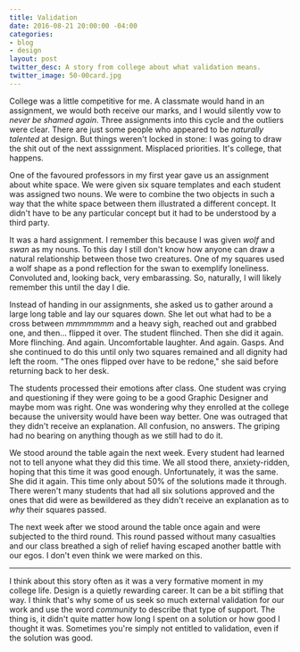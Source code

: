 ```yaml
---
title: Validation
date: 2016-08-21 20:00:00 -04:00
categories:
- blog
- design
layout: post
twitter_desc: A story from college about what validation means.
twitter_image: 50-00card.jpg
---
```


College was a little competitive for me. A classmate would hand in an assignment, we would both receive our marks, and I would silently vow to *never be shamed again*. Three assignments into this cycle and the outliers were clear. There are just some people who appeared to be *naturally talented* at design. But things weren't locked in stone: I was going to draw the shit out of the next asssignment. Misplaced priorities. It's college, that happens.

One of the favoured professors in my first year gave us an assignment about white space. We were given six square templates and each student was assigned two nouns. We were to combine the two objects in such a way that the white space between them illustrated a different concept. It didn't have to be any particular concept but it had to be understood by a third party.

It was a hard assignment. I remember this because I was given *wolf* and *swan* as my nouns. To this day I still don't know how anyone can draw a natural relationship between those two creatures. One of my squares used a wolf shape as a pond reflection for the swan to exemplify loneliness. Convoluted and, looking back, very embarassing. So, naturally, I will likely remember this until the day I die.

Instead of handing in our assignments, she asked us to gather around a large long table and lay our squares down. She let out what had to be a cross between *mmmmmmm* and a heavy sigh, reached out and grabbed one, and then... flipped it over. The student flinched. Then she did it again. More flinching. And again. Uncomfortable laughter. And again. Gasps. And she continued to do this until only two squares remained and all dignity had left the room. "The ones flipped over have to be redone," she said before returning back to her desk.

The students processed their emotions after class. One student was crying and questioning if they were going to be a good Graphic Designer and maybe mom was right. One was wondering why they enrolled at the college because the university would have been way better. One was outraged that they didn't receive an explanation. All confusion, no answers. The griping had no bearing on anything though as we still had to do it.

We stood around the table again the next week. Every student had learned not to tell anyone what they did this time. We all stood there, anxiety-ridden, hoping that this time it was good enough. Unfortunately, it was the same. She did it again. This time only about 50% of the solutions made it through. There weren't many students that had all six solutions approved and the ones that did were as bewildered as they didn't receive an explanation as to *why* their squares passed.

The next week after we stood around the table once again and were subjected to the third round. This round passed without many casualties and our class breathed a sigh of relief having escaped another battle with our egos. I don't even think we were marked on this.

<hr class="small">

I think about this story often as it was a very formative moment in my college life. Design is a quietly rewarding career. It can be a bit stifling that way. I think that's why some of us seek so much external validation for our work and use the word *community* to describe that type of support. The thing is, it didn't quite matter how long I spent on a solution or how good I thought it was. Sometimes you're simply not entitled to validation, even if the solution was good.
